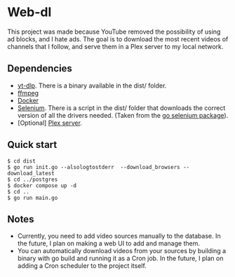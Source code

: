 # Web-dl
This project was made because YouTube removed the possibility of using ad blocks, and I hate ads.
The goal is to download the most recent videos of channels that I follow, and serve them in a Plex server to my local network.

## Dependencies
- [yt-dlp](https://github.com/yt-dlp/yt-dlp). There is a binary available in the dist/ folder.
- [ffmpeg](https://ffmpeg.org/)
- [Docker](https://www.docker.com/)
- [Selenium](https://www.selenium.dev/). There is a script in the dist/ folder that downloads the correct version of all the drivers needed. (Taken from the [go selenium package](https://github.com/tebeka/selenium/blob/master/vendor/init.go)).
- [Optional] [Plex server](https://www.plex.tv/pt-br/media-server-downloads/).

## Quick start

```
$ cd dist
$ go run init.go --alsologtostderr  --download_browsers --download_latest
$ cd ../postgres
$ docker compose up -d
$ cd ..
$ go run main.go
```

## Notes
- Currently, you need to add video sources manually to the database. In the future, I plan on making a web UI to add and manage them.
- You can automatically download videos from your sources by building a binary with go build and running it as a Cron job. In the future, I plan on adding a Cron scheduler to the project itself.
